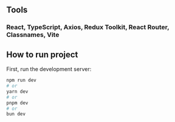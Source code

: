 ## Tools

### React, TypeScript, Axios, Redux Toolkit, React Router, Classnames, Vite

## How to run project

First, run the development server:

```bash
npm run dev
# or
yarn dev
# or
pnpm dev
# or
bun dev
```
